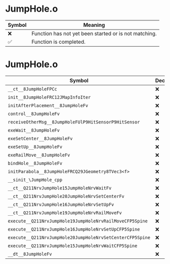 # JumpHole.o
| Symbol | Meaning 
| ------------- | ------------- 
| :x: | Function has not yet been started or is not matching. 
| :white_check_mark: | Function is completed. 


# JumpHole.o
| Symbol | Decompiled? |
| ------------- | ------------- |
| `__ct__8JumpHoleFPCc` | :x: |
| `init__8JumpHoleFRC12JMapInfoIter` | :x: |
| `initAfterPlacement__8JumpHoleFv` | :x: |
| `control__8JumpHoleFv` | :x: |
| `receiveOtherMsg__8JumpHoleFUlP9HitSensorP9HitSensor` | :x: |
| `exeWait__8JumpHoleFv` | :x: |
| `exeSetCenter__8JumpHoleFv` | :x: |
| `exeSetUp__8JumpHoleFv` | :x: |
| `exeRailMove__8JumpHoleFv` | :x: |
| `bindHole__8JumpHoleFv` | :x: |
| `initParabola__8JumpHoleFRCQ29JGeometry8TVec3<f>` | :x: |
| `__sinit_\JumpHole_cpp` | :x: |
| `__ct__Q211NrvJumpHole15JumpHoleNrvWaitFv` | :x: |
| `__ct__Q211NrvJumpHole20JumpHoleNrvSetCenterFv` | :x: |
| `__ct__Q211NrvJumpHole16JumpHoleNrvSetUpFv` | :x: |
| `__ct__Q211NrvJumpHole19JumpHoleNrvRailMoveFv` | :x: |
| `execute__Q211NrvJumpHole19JumpHoleNrvRailMoveCFP5Spine` | :x: |
| `execute__Q211NrvJumpHole16JumpHoleNrvSetUpCFP5Spine` | :x: |
| `execute__Q211NrvJumpHole20JumpHoleNrvSetCenterCFP5Spine` | :x: |
| `execute__Q211NrvJumpHole15JumpHoleNrvWaitCFP5Spine` | :x: |
| `__dt__8JumpHoleFv` | :x: |
